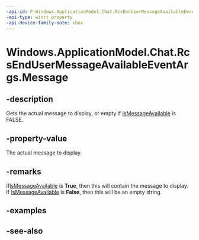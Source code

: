 ```yaml
---
-api-id: P:Windows.ApplicationModel.Chat.RcsEndUserMessageAvailableEventArgs.Message
-api-type: winrt property
-api-device-family-note: xbox
---
```


<!-- Property syntax
public Windows.ApplicationModel.Chat.RcsEndUserMessage Message { get; }
-->

# Windows.ApplicationModel.Chat.RcsEndUserMessageAvailableEventArgs.Message

## -description
Gets the actual message to display, or empty if [IsMessageAvailable](rcsendusermessageavailableeventargs_ismessageavailable.md) is FALSE.

## -property-value
The actual message to display.

## -remarks
If[IsMessageAvailable](rcsendusermessageavailableeventargs_ismessageavailable.md) is **True**, then this will contain the message to display. If [IsMessageAvailable](rcsendusermessageavailableeventargs_ismessageavailable.md) is **False**, then this will be an empty string.

## -examples

## -see-also
